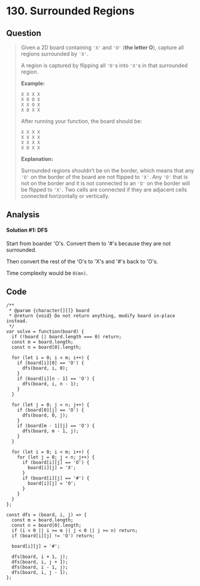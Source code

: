 # 130. Surrounded Regions

## Question

> Given a 2D board containing `'X'` and `'O'` \(**the letter O**\), capture all regions surrounded by `'X'`.
>
> A region is captured by flipping all `'O'`s into `'X'`s in that surrounded region.
>
> **Example:**
>
> ```text
> X X X X
> X O O X
> X X O X
> X O X X
> ```
>
> After running your function, the board should be:
>
> ```text
> X X X X
> X X X X
> X X X X
> X O X X
> ```
>
> **Explanation:**
>
> Surrounded regions shouldn’t be on the border, which means that any `'O'` on the border of the board are not flipped to `'X'`. Any `'O'` that is not on the border and it is not connected to an `'O'` on the border will be flipped to `'X'`. Two cells are connected if they are adjacent cells connected horizontally or vertically.

## Analysis

#### Solution \#1: DFS

Start from boarder 'O's. Convert them to '\#'s because they are not surrounded.

Then convert the rest of the 'O's to 'X's and '\#'s back to 'O's.

Time complexity would be `O(mn)`.

## Code

```text
/**
 * @param {character[][]} board
 * @return {void} Do not return anything, modify board in-place instead.
 */
var solve = function(board) {
  if (!board || board.length === 0) return;
  const m = board.length;
  const n = board[0].length;
  
  for (let i = 0; i < m; i++) {
    if (board[i][0] == 'O') {
      dfs(board, i, 0);
    }
    if (board[i][n - 1] == 'O') {
      dfs(board, i, n - 1);
    }
  }
  
  for (let j = 0; j < n; j++) {
    if (board[0][j] == 'O') {
      dfs(board, 0, j);
    }
    if (board[m - 1][j] == 'O') {
      dfs(board, m - 1, j);
    }
  }
  
  for (let i = 0; i < m; i++) {
    for (let j = 0; j < n; j++) {
      if (board[i][j] == 'O') {
        board[i][j] = 'X';
      }
      if (board[i][j] == '#') {
        board[i][j] = 'O'; 
      }
    }
  }
};

const dfs = (board, i, j) => {
  const m = board.length;
  const n = board[0].length;
  if (i < 0 || i >= m || j < 0 || j >= n) return;
  if (board[i][j] != 'O') return;
  
  board[i][j] = '#';
  
  dfs(board, i + 1, j);
  dfs(board, i, j + 1);
  dfs(board, i - 1, j);
  dfs(board, i, j - 1);
};
```

